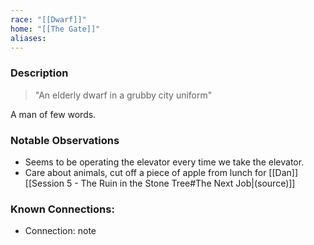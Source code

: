 ```yaml
---
race: "[[Dwarf]]"
home: "[[The Gate]]"
aliases:
---
```


### Description

> "An elderly dwarf in a grubby city uniform"

A man of few words. 

### Notable Observations

- Seems to be operating the elevator every time we take the elevator.
- Care about animals, cut off a piece of apple from lunch for [[Dan]] [[Session 5 - The Ruin in the Stone Tree#The Next Job|(source)]]

### Known Connections:
- Connection: note